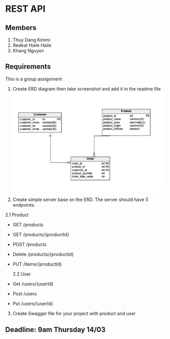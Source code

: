 # REST API

## Members

1. Thuy Dang Kimmi
2. Redeat Haile Haile
3. Khang Nguyen

## Requirements

This is a group assignment

1. Create ERD diagram then take screenshot and add it in the readme file
   ![erd](./example/erd.png)

2. Create simple server base on the ERD. The server should have 5 endpoints:

2.1 Product

- GET /products
- GET /products/{productId}
- POST /products
- Delete /products/{productId}
- PUT /items/{productId}

  2.2 User

- Get /users/{userId}
- Post /users
- Put /users/{userId}

3. Create Swagger file for your project with product and user

## Deadline: **9am Thursday 14/03**
